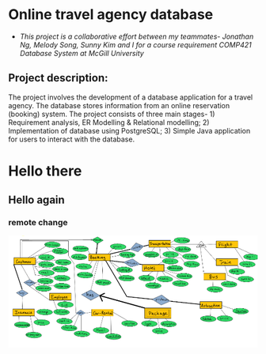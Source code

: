 
# Online travel agency database

* *This project is a collaborative effort between my teammates- Jonathan Ng, Melody Song, Sunny Kim and I for a course requirement COMP421 Database System at McGill University*

## Project description:
  The project involves the development of a database application for a travel agency. The database stores information from an online reservation (booking) system. The project consists of three main stages- 1) Requirement analysis, ER Modelling & Relational modelling; 2) Implementation of database using PostgreSQL; 3) Simple Java application for users to interact with the database.

# Hello there 
## Hello again 
### remote change

![ER](https://github.com/vivienlvv/online-travel-agency-database/blob/master/Project%20deliverables/Project%20deliverable%201/ER.png)

